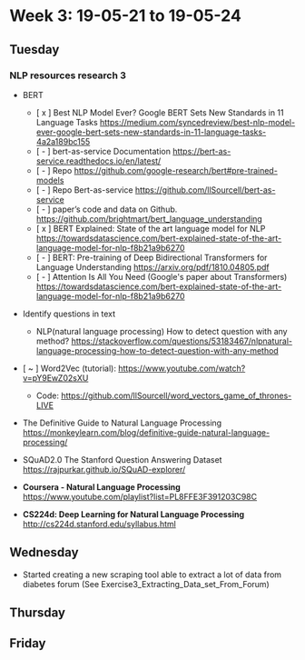 # Week 3: 19-05-21 to 19-05-24

## Tuesday

### **NLP resources research 3**

- BERT
  - [ x ] Best NLP Model Ever? Google BERT Sets New Standards in 11 Language Tasks https://medium.com/syncedreview/best-nlp-model-ever-google-bert-sets-new-standards-in-11-language-tasks-4a2a189bc155
  - [ - ] bert-as-service Documentation https://bert-as-service.readthedocs.io/en/latest/
  - [ - ] Repo https://github.com/google-research/bert#pre-trained-models
  - [ - ] Repo Bert-as-service https://github.com/llSourcell/bert-as-service
  - [ - ] paper’s code and data on Github. https://github.com/brightmart/bert_language_understanding
  - [ x ] BERT Explained: State of the art language model for NLP https://towardsdatascience.com/bert-explained-state-of-the-art-language-model-for-nlp-f8b21a9b6270
  - [ - ] BERT: Pre-training of Deep Bidirectional Transformers for
Language Understanding https://arxiv.org/pdf/1810.04805.pdf
  - [ - ] Attention Is All You Need (Google's paper about Transformers) https://towardsdatascience.com/bert-explained-state-of-the-art-language-model-for-nlp-f8b21a9b6270

- Identify questions in text
  - NLP(natural language processing) How to detect question with any method? https://stackoverflow.com/questions/53183467/nlpnatural-language-processing-how-to-detect-question-with-any-method 

- [ ~ ] Word2Vec (tutorial): https://www.youtube.com/watch?v=pY9EwZ02sXU
  - Code: https://github.com/llSourcell/word_vectors_game_of_thrones-LIVE
  
- The Definitive Guide to Natural Language Processing https://monkeylearn.com/blog/definitive-guide-natural-language-processing/

- SQuAD2.0 The Stanford Question Answering Dataset https://rajpurkar.github.io/SQuAD-explorer/
  
- **Coursera - Natural Language Processing** https://www.youtube.com/playlist?list=PL8FFE3F391203C98C
  
- **CS224d: Deep Learning for Natural Language Processing** http://cs224d.stanford.edu/syllabus.html
  
## Wednesday

- Started creating a new scraping tool able to extract a lot of data from diabetes forum (See Exercise3_Extracting_Data_set_From_Forum)

## Thursday

## Friday
